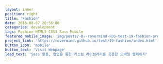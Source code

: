 ```yaml
---
layout: inner
position: right
title: 'Fashion'
date: 2016-08-07 20:56:00
categories: development
tags: Fashion HTML5 CSS3 Sass Mobile
featured_mobile_image: 'img/posts/-D--rovermind-FDS-test-19-fashion-product_01.html(iPhone 6).png'
project_link: 'https://rovermind.github.io/test/19-fashion/index.html'
button_icon: 'mobile'
button_text: 'Visit Webpage'
lead_text: 'Sass 활용, 협업을 통한 커스텀 라이브러리를 응용한 모바일 웹페이지'
---
```

